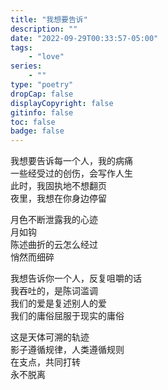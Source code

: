 ```yaml
---
title: "我想要告诉"
description: ""
date: "2022-09-29T00:33:57-05:00"
tags: 
    - "love"
series: 
    - ""
type: "poetry"
dropCap: false
displayCopyright: false
gitinfo: false
toc: false
badge: false
---
```

我想要告诉每一个人，我的病痛  
一些经受过的创伤，会写作人生  
此时，我固执地不想翻页  
夜里，我想在你身边停留  

月色不断泄露我的心迹  
月如钩  
陈述曲折的云怎么经过  
悄然而细碎  

我想告诉你一个人，反复咀嚼的话  
我吞吐的，是陈词滥调  
我们的爱是复述别人的爱  
我们的庸俗屈服于现实的庸俗  

这是天体可溯的轨迹  
影子遵循规律，人类遵循规则  
在支点，共同打转  
永不脱离

